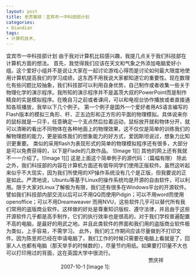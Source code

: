 ```yaml
---
layout: post
title: 老贾案牍：宜宾市一中科技部计划
categories:
- Diandian
tags:
- 计算机技术, 
---
```

宜宾市一中科技部计划 由于我对计算机比较感兴趣，我提几点关于我们科技部在计算机方面的想法。 首先，我觉得我们应该在天文和气象之外添加电脑爱好小组。这个爱好小组并不是说让大家在一起讨论游戏心得而是讨论如何最大限度地使用计算机提高我们的学习成绩，这东西不用我说大家都知道它的重要性。现在数理化有些问题比较抽象，我们科技部可以利用自身优势，自己制作或者收集一些关于物理化学的演示程序。我所知的演示程序并不是盖茨大叔的PowerPoint而是制作精良的实是模拟程序。在晚自习之前或者课间，可以和电视台协作播放或者直接通知各班播放，我举以下几个例子。 第一个例子是国外一个爱好者用AS语言编写的Flash版本的模拟三角形、杆、正五边形和正方形的平面的物理模拟。具体说来你的鼠标就是一只手，任意确定一个支点然后拉着运动，鼠标放开就和物体分开，就可以清晰的看出不同物体在各种地面上的物理效果，这不仅仅是简单的训练我们的解物理题的能力，更是锻炼我们的想象能力的好方式，爱因斯坦说过，想象力比知识更重要。 类似的采用flash为表现形式的简单的物理模拟程序还有很多，大部分是可以免费获得的，以下是Flade的几款作品。 !\[Image 1\]\[\] 其他的网上还有我就不一一介绍了。!\[Image 1\]\[\] 这是上面这个简单例子的源代码：（篇幅有限） 除此之外，我们科技部的内容在计算机方面还有倡导同学们使用正版软件。虽然这听起来似乎不大现实，因为我们所使用的XP操作系统没有几个是正版，但我要说的正是如此。严肃地说，Ubuntu等基于Linux的操作系统均是开源的自由软件，可以利用。限于大家对Linux了解极为有限，我们还有很多在Windows平台的开源软件。譬如我们科技部内部交流以后可以不用QQ而使用Pidgin；可以不用word而使用openoffice；可以不用Dreamweaver 而用NVU，这些软件几乎可以替代所有我们常用的盗版商业软件。这样做的好处是尊重知识版权、遵守法律，并且由于这些开源软件几乎都是高手制作，它们的执行效率也是很高的，对于我们学校普遍配置不高的电脑，是最好的用武之地。并且此类软件的界面和我们用的盗版商业软件极为类似，上手容易，不需学习。 此外，我们的工作期间应该尽量做到不打印文件。因为陈昱邦已经在申请电脑了，我们工作的时候只需要在电脑上看就是了，回家人人也都有电脑（那天举手的时候数的），尽量节约用纸。如果要打印量不大也可以打印用过的背面，这在英国大学中很流行。                                                                                                    贾庆祥                                       2007-10-1 \[Image 1\]: